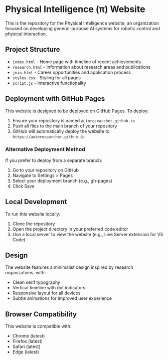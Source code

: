 # Physical Intelligence (π) Website

This is the repository for the Physical Intelligence website, an organization focused on developing general-purpose AI systems for robotic control and physical interaction.

## Project Structure

- `index.html` - Home page with timeline of recent achievements
- `research.html` - Information about research areas and publications
- `join.html` - Career opportunities and application process
- `styles.css` - Styling for all pages
- `script.js` - Interactive functionality

## Deployment with GitHub Pages

This website is designed to be deployed on GitHub Pages. To deploy:

1. Ensure your repository is named `autoresearcher.github.io`
2. Push all files to the main branch of your repository
3. GitHub will automatically deploy the website to `https://autoresearcher.github.io`

### Alternative Deployment Method

If you prefer to deploy from a separate branch:

1. Go to your repository on GitHub
2. Navigate to Settings > Pages
3. Select your deployment branch (e.g., gh-pages)
4. Click Save

## Local Development

To run this website locally:

1. Clone the repository
2. Open the project directory in your preferred code editor
3. Use a local server to view the website (e.g., Live Server extension for VS Code)

## Design

The website features a minimalist design inspired by research organizations, with:

- Clean serif typography
- Vertical timeline with dot indicators
- Responsive layout for all devices
- Subtle animations for improved user experience

## Browser Compatibility

This website is compatible with:
- Chrome (latest)
- Firefox (latest)
- Safari (latest)
- Edge (latest) 